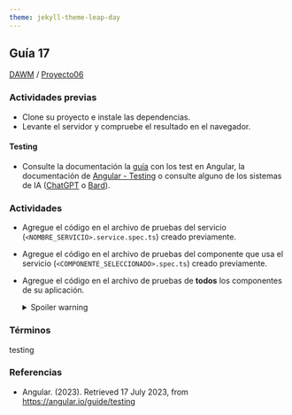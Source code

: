 ```yaml
---
theme: jekyll-theme-leap-day
---
```


## Guía 17

[DAWM](/DAWM/) / [Proyecto06](/DAWM/proyectos/2023/proyecto06)

### Actividades previas

* Clone su proyecto e instale las dependencias.
* Levante el servidor y compruebe el resultado en el navegador.

#### Testing

* Consulte la documentación la [guía](recursos/TestAngularV2.pdf) con los test en Angular, la documentación de [Angular - Testing](https://angular.io/guide/testing) o consulte alguno de los sistemas de IA ([ChatGPT](https://chat.openai.com/) o [Bard](https://bard.google.com/)).

### Actividades

* Agregue el código en el archivo de pruebas del servicio (`<NOMBRE_SERVICIO>.service.spec.ts`) creado previamente.
* Agregue el código en el archivo de pruebas del componente que usa el servicio (`<COMPONENTE_SELECCIONADO>.spec.ts`) creado previamente.
* Agregue el código en el archivo de pruebas de **todos** los componentes de su aplicación.

	<details>
	  <summary>Spoiler warning</summary>
	  
	  <br>
	  Spoiler text. Note that it's important to have a space after the summary tag. 
	  
	  <pre>
	  	<code>
		  console.log("I'm a code block!");  		
	  	</code>
	  </pre>
	  
	</details>

	

	

### Términos

testing

### Referencias

*  Angular. (2023). Retrieved 17 July 2023, from https://angular.io/guide/testing
